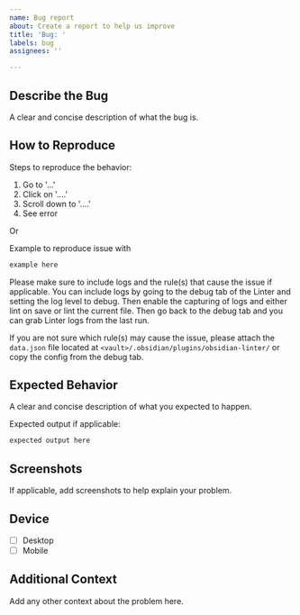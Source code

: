 ```yaml
---
name: Bug report
about: Create a report to help us improve
title: 'Bug: '
labels: bug
assignees: ''

---
```


## Describe the Bug

A clear and concise description of what the bug is.

## How to Reproduce

Steps to reproduce the behavior:

1. Go to '...'
2. Click on '....'
3. Scroll down to '....'
4. See error

Or

Example to reproduce issue with

``` markdown
example here
```

Please make sure to include logs and the rule(s) that cause the issue if applicable. You can include logs by going to the debug tab of the Linter and setting the log level to debug. Then enable the capturing of logs and either lint on save or lint the current file. Then go back to the debug tab and you can grab Linter logs from the last run.

If you are not sure which rule(s) may cause the issue, please attach the `data.json` file located at `<vault>/.obsidian/plugins/obsidian-linter/` or copy the config from the debug tab.

## Expected Behavior

A clear and concise description of what you expected to happen.

Expected output if applicable:

``` markdown
expected output here
```

## Screenshots

If applicable, add screenshots to help explain your problem.

## Device

- [ ] Desktop
- [ ] Mobile

## Additional Context

Add any other context about the problem here.
